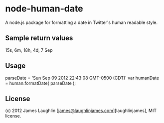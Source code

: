 # node-human-date

A node.js package for formatting a date in Twitter's human readable style.

## Sample return values

15s, 6m, 18h, 4d, 7 Sep


## Usage

parseDate = 'Sun Sep 09 2012 22:43:08 GMT-0500 (CDT)'
var humanDate = human.formatDate( parseDate );


## License

(c) 2012 James Laughlin  [james@laughlinjames.com][laughlinjames], MIT license.

